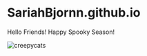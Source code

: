 # SariahBjornn.github.io

Hello Friends! Happy Spooky Season!



![creepycats](https://github.com/SariahBjornn/SariahBjornn.github.io/assets/143557618/030cbbc7-dfa5-4284-b76b-f4289ac066b5)
